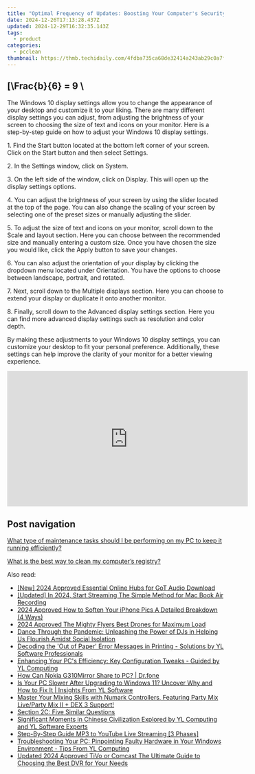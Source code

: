 ```yaml
---
title: "Optimal Frequency of Updates: Boosting Your Computer's Security with Windows Defender - Expert Tips From YL Computing"
date: 2024-12-26T17:13:28.437Z
updated: 2024-12-29T16:32:35.143Z
tags:
  - product
categories:
  - pcclean
thumbnail: https://thmb.techidaily.com/4fdba735ca68de32414a243ab29c0a7ff66726341a93d84f39e27448ba642383.jpg
---
```


## \[\Frac{b}{6} = 9 \

The Windows 10 display settings allow you to change the appearance of your desktop and customize it to your liking. There are many different display settings you can adjust, from adjusting the brightness of your screen to choosing the size of text and icons on your monitor. Here is a step-by-step guide on how to adjust your Windows 10 display settings. 

1\. Find the Start button located at the bottom left corner of your screen. Click on the Start button and then select Settings.

2\. In the Settings window, click on System.

3\. On the left side of the window, click on Display. This will open up the display settings options. 

4\. You can adjust the brightness of your screen by using the slider located at the top of the page. You can also change the scaling of your screen by selecting one of the preset sizes or manually adjusting the slider.

5\. To adjust the size of text and icons on your monitor, scroll down to the Scale and layout section. Here you can choose between the recommended size and manually entering a custom size. Once you have chosen the size you would like, click the Apply button to save your changes.

6\. You can also adjust the orientation of your display by clicking the dropdown menu located under Orientation. You have the options to choose between landscape, portrait, and rotated.

7\. Next, scroll down to the Multiple displays section. Here you can choose to extend your display or duplicate it onto another monitor.

8\. Finally, scroll down to the Advanced display settings section. Here you can find more advanced display settings such as resolution and color depth. 

By making these adjustments to your Windows 10 display settings, you can customize your desktop to fit your personal preference. Additionally, these settings can help improve the clarity of your monitor for a better viewing experience.

<!-- affiliate ads begin -->
<iframe width="560" height="315" src="https://www.youtube.com/embed/UCqHbpxQGP4?si=XGkajFHdqyoKNAFM" title="YouTube video player" frameborder="0" allow="accelerometer; autoplay; clipboard-write; encrypted-media; gyroscope; picture-in-picture; web-share" referrerpolicy="strict-origin-when-cross-origin" allowfullscreen></iframe>
<!-- affiliate ads end -->

## Post navigation

[What type of maintenance tasks should I be performing on my PC to keep it running efficiently?](https://tools.techidaily.com/pcclean/products/)

[What is the best way to clean my computer’s registry?](https://tools.techidaily.com/pcclean/products/)

<ins class="adsbygoogle"
     style="display:block"
     data-ad-format="autorelaxed"
     data-ad-client="ca-pub-7571918770474297"
     data-ad-slot="1223367746"></ins>

<ins class="adsbygoogle"
     style="display:block"
     data-ad-client="ca-pub-7571918770474297"
     data-ad-slot="8358498916"
     data-ad-format="auto"
     data-full-width-responsive="true"></ins>

<span class="atpl-alsoreadstyle">Also read:</span>
<div><ul>
<li><a href="https://fox-hovers.techidaily.com/new-2024-approved-essential-online-hubs-for-got-audio-download/"><u>[New] 2024 Approved Essential Online Hubs for GoT Audio Download</u></a></li>
<li><a href="https://on-screen-recording.techidaily.com/updated-in-2024-start-streaming-the-simple-method-for-mac-book-air-recording/"><u>[Updated] In 2024, Start Streaming The Simple Method for Mac Book Air Recording</u></a></li>
<li><a href="https://some-techniques.techidaily.com/2024-approved-how-to-soften-your-iphone-pics-a-detailed-breakdown-4-ways/"><u>2024 Approved How to Soften Your iPhone Pics A Detailed Breakdown (4 Ways)</u></a></li>
<li><a href="https://some-tips.techidaily.com/2024-approved-the-mighty-flyers-best-drones-for-maximum-load/"><u>2024 Approved The Mighty Flyers Best Drones for Maximum Load</u></a></li>
<li><a href="https://win-updates.techidaily.com/dance-through-the-pandemic-unleashing-the-power-of-djs-in-helping-us-flourish-amidst-social-isolation/"><u>Dance Through the Pandemic: Unleashing the Power of DJs in Helping Us Flourish Amidst Social Isolation</u></a></li>
<li><a href="https://win-updates.techidaily.com/decoding-the-out-of-paper-error-messages-in-printing-solutions-by-yl-software-professionals/"><u>Decoding the 'Out of Paper' Error Messages in Printing - Solutions by YL Software Professionals</u></a></li>
<li><a href="https://win-updates.techidaily.com/enhancing-your-pcs-efficiency-key-configuration-tweaks-guided-by-yl-computing/"><u>Enhancing Your PC's Efficiency: Key Configuration Tweaks - Guided by YL Computing</u></a></li>
<li><a href="https://screen-mirror.techidaily.com/how-can-nokia-g310mirror-share-to-pc-drfone-by-drfone-android/"><u>How Can Nokia G310Mirror Share to PC? | Dr.fone</u></a></li>
<li><a href="https://win-updates.techidaily.com/is-your-pc-slower-after-upgrading-to-windows-11-uncover-why-and-how-to-fix-it-insights-from-yl-software/"><u>Is Your PC Slower After Upgrading to Windows 11? Uncover Why and How to Fix It | Insights From YL Software</u></a></li>
<li><a href="https://win-updates.techidaily.com/master-your-mixing-skills-with-numark-controllers-featuring-party-mix-liveparty-mix-ii-plus-dex-3-support/"><u>Master Your Mixing Skills with Numark Controllers, Featuring Party Mix Live/Party Mix II + DEX 3 Support!</u></a></li>
<li><a href="https://video-ai-editor.techidaily.com/section-2c-five-similar-questions/"><u>Section 2C: Five Similar Questions</u></a></li>
<li><a href="https://win-updates.techidaily.com/significant-moments-in-chinese-civilization-explored-by-yl-computing-and-yl-software-experts/"><u>Significant Moments in Chinese Civilization Explored by YL Computing and YL Software Experts</u></a></li>
<li><a href="https://youtube-videos.techidaily.com/step-by-step-guide-mp3-to-youtube-live-streaming-3-phases/"><u>Step-By-Step Guide MP3 to YouTube Live Streaming [3 Phases]</u></a></li>
<li><a href="https://win-updates.techidaily.com/troubleshooting-your-pc-pinpointing-faulty-hardware-in-your-windows-environment-tips-from-yl-computing/"><u>Troubleshooting Your PC: Pinpointing Faulty Hardware in Your Windows Environment - Tips From YL Computing</u></a></li>
<li><a href="https://ai-video-apps.techidaily.com/updated-2024-approved-tivo-or-comcast-the-ultimate-guide-to-choosing-the-best-dvr-for-your-needs/"><u>Updated 2024 Approved TiVo or Comcast The Ultimate Guide to Choosing the Best DVR for Your Needs</u></a></li>
</ul></div>

